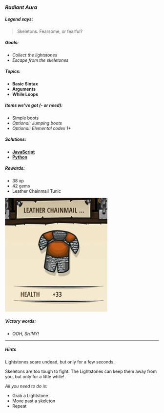 ### _Radiant Aura_

##### _Legend says:_
> Skeletons. Fearsome, or fearful?

##### _Goals:_
+ _Collect the lightstones_
+ _Escape from the skeletones_

##### _Topics:_
+ **Basic Sintax**
+ **Arguments**
+ **While Loops**

##### _Items we've got (- or need):_
+ Simple boots
+ _Optional: Jumping boots_
+ _Optional: Elemental codex 1+_

##### _Solutions:_
+ **[JavaScript](radiantAura.js)**
+ **[Python](radiant_aura.py)**

##### _Rewards:_
+ 38 xp
+ 42 gems
+ Leather Chainmail Tunic

![](img/leather_tunic.jpg)

##### _Victory words:_
+ _OOH, SHINY!_

___

##### _Hints_

Lightstones scare undead, but only for a few seconds.

Skeletons are too tough to fight. The Lightstones can keep them away from you, but only for a little while!

_All you need to do is:_
+ Grab a Lightstone
+ Move past a skeleton
+ Repeat
